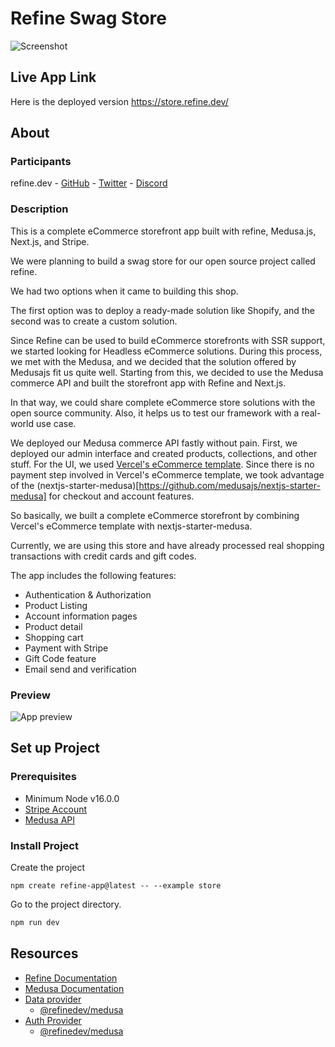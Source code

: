 # Refine Swag Store

![Screenshot](./cover-image.jpg)

## Live App Link

Here is the deployed version
https://store.refine.dev/

## About

### Participants

refine.dev - [GitHub](https://github.com/refinedev/refine) - [Twitter](https://twitter.com/refine_dev) - [Discord](https://discord.gg/refine)

### Description

This is a complete eCommerce storefront app built with refine, Medusa.js, Next.js, and Stripe.

We were planning to build a swag store for our open source project called refine.

We had two options when it came to building this shop.

The first option was to deploy a ready-made solution like Shopify, and the second was to create a custom solution.

Since Refine can be used to build eCommerce storefronts with SSR support, we started looking for Headless eCommerce solutions.
During this process, we met with the Medusa, and we decided that the solution offered by Medusajs fit us quite well.
Starting from this, we decided to use the Medusa commerce API and built the storefront app with Refine and Next.js.

In that way, we could share complete eCommerce store solutions with the open source community. Also, it helps us to test our framework with a real-world use case.

We deployed our Medusa commerce API fastly without pain. First, we deployed our admin interface and created products, collections, and other stuff.
For the UI, we used [Vercel's eCommerce template](https://demo.vercel.store/). Since there is no payment step involved in Vercel's eCommerce template, we took advantage of the (nextjs-starter-medusa)[https://github.com/medusajs/nextjs-starter-medusa] for checkout and account features.

So basically, we built a complete eCommerce storefront by combining Vercel's eCommerce template with nextjs-starter-medusa.

Currently, we are using this store and have already processed real shopping transactions with credit cards and gift codes.

The app includes the following features:

- Authentication & Authorization
- Product Listing
- Account information pages
- Product detail
- Shopping cart
- Payment with Stripe
- Gift Code feature
- Email send and verification

### Preview

![App preview](https://refine-store.fra1.cdn.digitaloceanspaces.com/video/refine-store-demo.gif)

## Set up Project

### Prerequisites

- Minimum Node v16.0.0
- [Stripe Account](https://stripe.com/)
- [Medusa API](https://docs.medusajs.com/quickstart/quick-start)

### Install Project

Create the project

```
npm create refine-app@latest -- --example store
```

Go to the project directory.

```bash
npm run dev
```

## Resources

- [Refine Documentation](https://refine.dev/docs/getting-started/overview/)
- [Medusa Documentation](https://docs.medusajs.com/quickstart/quick-start)
- [Data provider](https://refine.dev/docs/api-reference/core/providers/data-provider/)
  - [@refinedev/medusa](https://www.npmjs.com/package/@refinedev/medusa)
- [Auth Provider](https://refine.dev/docs/api-reference/core/providers/auth-provider/)
  - [@refinedev/medusa](https://www.npmjs.com/package/@refinedev/medusa)
